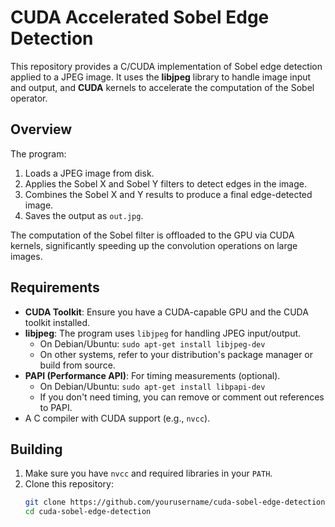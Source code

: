 # CUDA Accelerated Sobel Edge Detection

This repository provides a C/CUDA implementation of Sobel edge detection applied to a JPEG image. It uses the **libjpeg** library to handle image input and output, and **CUDA** kernels to accelerate the computation of the Sobel operator.

## Overview

The program:
1. Loads a JPEG image from disk.
2. Applies the Sobel X and Sobel Y filters to detect edges in the image.
3. Combines the Sobel X and Y results to produce a final edge-detected image.
4. Saves the output as `out.jpg`.

The computation of the Sobel filter is offloaded to the GPU via CUDA kernels, significantly speeding up the convolution operations on large images.

## Requirements

- **CUDA Toolkit**: Ensure you have a CUDA-capable GPU and the CUDA toolkit installed.
- **libjpeg**: The program uses `libjpeg` for handling JPEG input/output.
  - On Debian/Ubuntu: `sudo apt-get install libjpeg-dev`
  - On other systems, refer to your distribution's package manager or build from source.
- **PAPI (Performance API)**: For timing measurements (optional).
  - On Debian/Ubuntu: `sudo apt-get install libpapi-dev`
  - If you don't need timing, you can remove or comment out references to PAPI.
- A C compiler with CUDA support (e.g., `nvcc`).

## Building

1. Make sure you have `nvcc` and required libraries in your `PATH`.
2. Clone this repository:
   ```bash
   git clone https://github.com/yourusername/cuda-sobel-edge-detection.git
   cd cuda-sobel-edge-detection
